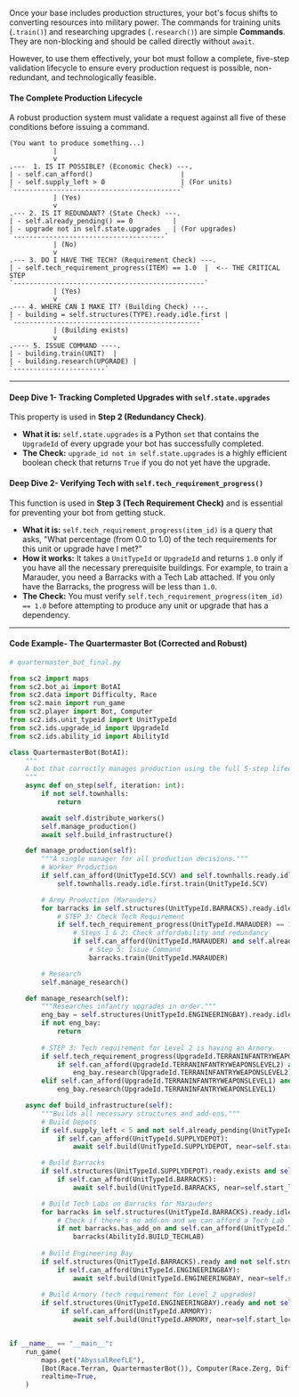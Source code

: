Once your base includes production structures, your bot's focus shifts to converting resources into military power. The commands for training units (`.train()`) and researching upgrades (`.research()`) are simple **Commands**. They are non-blocking and should be called directly without `await`.

However, to use them effectively, your bot must follow a complete, five-step validation lifecycle to ensure every production request is possible, non-redundant, and technologically feasible.

#### **The Complete Production Lifecycle**

A robust production system must validate a request against all five of these conditions before issuing a command.

```
(You want to produce something...)
           |
           v
.---  1. IS IT POSSIBLE? (Economic Check) ---.
| - self.can_afford()                      |
| - self.supply_left > 0                   | (For units)
`------------------------------------------`
           | (Yes)
           v
.--- 2. IS IT REDUNDANT? (State Check) ---.
| - self.already_pending() == 0          |
| - upgrade not in self.state.upgrades   | (For upgrades)
`--------------------------------------`
           | (No)
           v
.--- 3. DO I HAVE THE TECH? (Requirement Check) ---.
| - self.tech_requirement_progress(ITEM) == 1.0  |  <-- THE CRITICAL STEP
`------------------------------------------------`
           | (Yes)
           v
.--- 4. WHERE CAN I MAKE IT? (Building Check) ---.
| - building = self.structures(TYPE).ready.idle.first |
`-----------------------------------------------`
           | (Building exists)
           v
.---- 5. ISSUE COMMAND ----.
| - building.train(UNIT)  |
| - building.research(UPGRADE) |
`-----------------------`
```

---

#### **Deep Dive 1- Tracking Completed Upgrades with `self.state.upgrades`**

This property is used in **Step 2 (Redundancy Check)**.

*   **What it is:** `self.state.upgrades` is a Python `set` that contains the `UpgradeId` of every upgrade your bot has successfully completed.
*   **The Check:** `upgrade_id not in self.state.upgrades` is a highly efficient boolean check that returns `True` if you do not yet have the upgrade.

#### **Deep Dive 2- Verifying Tech with `self.tech_requirement_progress()`**

This function is used in **Step 3 (Tech Requirement Check)** and is essential for preventing your bot from getting stuck.

*   **What it is:** `self.tech_requirement_progress(item_id)` is a query that asks, "What percentage (from 0.0 to 1.0) of the tech requirements for this unit or upgrade have I met?"
*   **How it works:** It takes a `UnitTypeId` or `UpgradeId` and returns `1.0` only if you have all the necessary prerequisite buildings. For example, to train a Marauder, you need a Barracks with a Tech Lab attached. If you only have the Barracks, the progress will be less than `1.0`.
*   **The Check:** You must verify `self.tech_requirement_progress(item_id) == 1.0` before attempting to produce any unit or upgrade that has a dependency.

---

#### **Code Example- The Quartermaster Bot (Corrected and Robust)**


```python
# quartermaster_bot_final.py

from sc2 import maps
from sc2.bot_ai import BotAI
from sc2.data import Difficulty, Race
from sc2.main import run_game
from sc2.player import Bot, Computer
from sc2.ids.unit_typeid import UnitTypeId
from sc2.ids.upgrade_id import UpgradeId
from sc2.ids.ability_id import AbilityId

class QuartermasterBot(BotAI):
    """
    A bot that correctly manages production using the full 5-step lifecycle.
    """
    async def on_step(self, iteration: int):
        if not self.townhalls:
            return

        await self.distribute_workers()
        self.manage_production()
        await self.build_infrastructure()

    def manage_production(self):
        """A single manager for all production decisions."""
        # Worker Production
        if self.can_afford(UnitTypeId.SCV) and self.townhalls.ready.idle and self.workers.amount < 44:
            self.townhalls.ready.idle.first.train(UnitTypeId.SCV)

        # Army Production (Marauders)
        for barracks in self.structures(UnitTypeId.BARRACKS).ready.idle:
            # STEP 3: Check Tech Requirement
            if self.tech_requirement_progress(UnitTypeId.MARAUDER) == 1.0:
                # Steps 1 & 2: Check affordability and redundancy
                if self.can_afford(UnitTypeId.MARAUDER) and self.already_pending(UnitTypeId.MARAUDER) < 2:
                    # Step 5: Issue Command
                    barracks.train(UnitTypeId.MARAUDER)

        # Research
        self.manage_research()

    def manage_research(self):
        """Researches infantry upgrades in order."""
        eng_bay = self.structures(UnitTypeId.ENGINEERINGBAY).ready.idle.first
        if not eng_bay:
            return
            
        # STEP 3: Tech requirement for Level 2 is having an Armory.
        if self.tech_requirement_progress(UpgradeId.TERRANINFANTRYWEAPONSLEVEL2) == 1.0:
            if self.can_afford(UpgradeId.TERRANINFANTRYWEAPONSLEVEL2) and not self.already_pending_upgrade(UpgradeId.TERRANINFANTRYWEAPONSLEVEL2):
                eng_bay.research(UpgradeId.TERRANINFANTRYWEAPONSLEVEL2)
        elif self.can_afford(UpgradeId.TERRANINFANTRYWEAPONSLEVEL1) and not self.already_pending_upgrade(UpgradeId.TERRANINFANTRYWEAPONSLEVEL1) and UpgradeId.TERRANINFANTRYWEAPONSLEVEL1 not in self.state.upgrades:
            eng_bay.research(UpgradeId.TERRANINFANTRYWEAPONSLEVEL1)

    async def build_infrastructure(self):
        """Builds all necessary structures and add-ons."""
        # Build Depots
        if self.supply_left < 5 and not self.already_pending(UnitTypeId.SUPPLYDEPOT):
            if self.can_afford(UnitTypeId.SUPPLYDEPOT):
                await self.build(UnitTypeId.SUPPLYDEPOT, near=self.start_location.towards(self.game_info.map_center, 5))

        # Build Barracks
        if self.structures(UnitTypeId.SUPPLYDEPOT).ready.exists and self.structures(UnitTypeId.BARRACKS).amount < 2:
            if self.can_afford(UnitTypeId.BARRACKS):
                await self.build(UnitTypeId.BARRACKS, near=self.start_location.towards(self.game_info.map_center, 8))

        # Build Tech Labs on Barracks for Marauders
        for barracks in self.structures(UnitTypeId.BARRACKS).ready.idle:
            # Check if there's no add-on and we can afford a Tech Lab
            if not barracks.has_add_on and self.can_afford(UnitTypeId.TECHLAB):
                barracks(AbilityId.BUILD_TECHLAB)
                
        # Build Engineering Bay
        if self.structures(UnitTypeId.BARRACKS).ready and not self.structures(UnitTypeId.ENGINEERINGBAY):
            if self.can_afford(UnitTypeId.ENGINEERINGBAY):
                await self.build(UnitTypeId.ENGINEERINGBAY, near=self.start_location.towards(self.game_info.map_center, 10))
        
        # Build Armory (tech requirement for Level 2 upgrades)
        if self.structures(UnitTypeId.ENGINEERINGBAY).ready and not self.structures(UnitTypeId.ARMORY):
             if self.can_afford(UnitTypeId.ARMORY):
                await self.build(UnitTypeId.ARMORY, near=self.start_location.towards(self.game_info.map_center, 12))


if __name__ == "__main__":
    run_game(
        maps.get("AbyssalReefLE"),
        [Bot(Race.Terran, QuartermasterBot()), Computer(Race.Zerg, Difficulty.Easy)],
        realtime=True,
    )
```